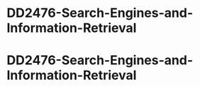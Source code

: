 # DD2476-Search-Engines-and-Information-Retrieval
# DD2476-Search-Engines-and-Information-Retrieval

